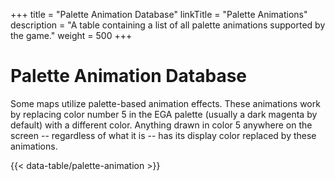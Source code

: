+++
title = "Palette Animation Database"
linkTitle = "Palette Animations"
description = "A table containing a list of all palette animations supported by the game."
weight = 500
+++

# Palette Animation Database

Some maps utilize palette-based animation effects. These animations work by replacing color number 5 in the EGA palette (usually a dark magenta by default) with a different color. Anything drawn in color 5 anywhere on the screen -- regardless of what it is -- has its display color replaced by these animations.

{{< data-table/palette-animation >}}
